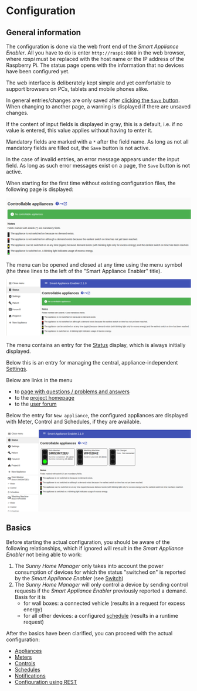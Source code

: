 # Configuration

## General information
The configuration is done via the web front end of the *Smart Appliance Enabler*. All you have to do is enter `http://raspi:8080` in the web browser, where *raspi* must be replaced with the host name or the IP address of the Raspberry Pi. The status page opens with the information that no devices have been configured yet.

The web interface is deliberately kept simple and yet comfortable to support browsers on PCs, tablets and mobile phones alike.

In general entries/changes are only saved after [clicking the `Save` button](ConfigurationFiles_EN.md#save). When changing to another page, a warning is displayed if there are unsaved changes.

If the content of input fields is displayed in gray, this is a default, i.e. if no value is entered, this value applies without having to enter it.

Mandatory fields are marked with a `*` after the field name. As long as not all mandatory fields are filled out, the `Save` button is not active.

In the case of invalid entries, an error message appears under the input field. As long as such error messages exist on a page, the `Save` button is not active.

When starting for the first time without existing configuration files, the following page is displayed:

![Ohne Konfiguration](../pics/fe/StatusNoConfiguration_EN.png)

The menu can be opened and closed at any time using the menu symbol (the three lines to the left of the "Smart Appliance Enabler" title).

![Menü ohne Konfiguration](../pics/fe/MenuNoConfiguration_EN.png)

The menu contains an entry for the [Status](Status_EN.md) display, which is always initially displayed.

Below this is an entry for managing the central, appliance-independent [Settings](Settings_EN.md).

Below are links in the menu
- to [page with questions / problems and answers](QA_EN.md)
- to the [project homepage](https://github.com/camueller/SmartApplianceEnabler)
- to the [user forum](https://github.com/camueller/SmartApplianceEnabler/discussions)

Below the entry for `New appliance`, the configured appliances are displayed with Meter, Control and Schedules, if they are available.

![Menü mit Geräten](../pics/fe/MenuStatus_EN.png)

## Basics
Before starting the actual configuration, you should be aware of the following relationships, which if ignored will result in the *Smart Appliance Enabler* not being able to work:

1. The *Sunny Home Manager* only takes into account the power consumption of devices for which the status "switched on" is reported by the *Smart Appliance Enabler* (see [Switch](Control_EN.md))
2. The *Sunny Home Manager* will only control a device by sending control requests if the *Smart Appliance Enabler* previously reported a demand. Basis for it is
    - for wall boxes: a connected vehicle (results in a request for excess energy)
    - for all other devices: a configured [schedule](Schedules_EN.md) (results in a runtime request)

After the basics have been clarified, you can proceed with the actual configuration:
- [Appliances](Appliance_EN.md)
- [Meters](Meter_EN.md)
- [Controls](Control_EN.md)
- [Schedules](Schedules_EN.md)
- [Notifications](Notifications_EN.md)
- [Configuration using REST](REST_EN.md)
